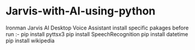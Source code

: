 # Jarvis-with-AI-using-python
Ironman Jarvis AI Desktop Voice Assistant
 install specific pakages before run :-
 pip install pyttsx3
 pip install SpeechRecognition 
pip install datetime
pip install wikipedia
